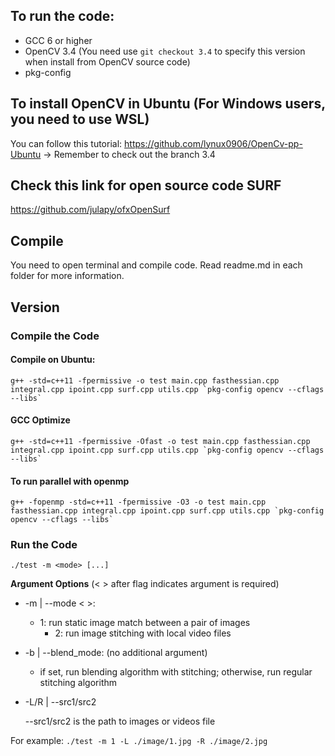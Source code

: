 ## To run the code:
* GCC 6 or higher
* OpenCV 3.4 (You need use `git checkout 3.4` to specify this version when install from OpenCV source code)
* pkg-config

## To install OpenCV in Ubuntu (For Windows users, you need to use WSL)
You can follow this tutorial: https://github.com/lynux0906/OpenCv-pp-Ubuntu
-> Remember to check out the branch 3.4

## Check this link for open source code SURF
https://github.com/julapy/ofxOpenSurf

## Compile
You need to open terminal and compile code.
Read readme.md in each folder for more information.

## Version
### Compile the Code
#### Compile on Ubuntu:
```
g++ -std=c++11 -fpermissive -o test main.cpp fasthessian.cpp integral.cpp ipoint.cpp surf.cpp utils.cpp `pkg-config opencv --cflags --libs`
```
#### GCC Optimize
```
g++ -std=c++11 -fpermissive -Ofast -o test main.cpp fasthessian.cpp integral.cpp ipoint.cpp surf.cpp utils.cpp `pkg-config opencv --cflags --libs`
```

#### To run parallel with openmp
```
g++ -fopenmp -std=c++11 -fpermissive -O3 -o test main.cpp fasthessian.cpp integral.cpp ipoint.cpp surf.cpp utils.cpp `pkg-config opencv --cflags --libs`

```

### Run the Code

``./test -m <mode> [...]``

**Argument Options** (< > after flag indicates argument is required)

- -m | --mode < >: 

	- 1: run static image match between a pair of images
    	- 2: run image stitching with local video files

- -b | --blend_mode: (no additional argument)
         
	- if set, run blending algorithm with stitching; otherwise, run regular stitching algorithm


- -L/R | --src1/src2 <path>
         
	--src1/src2 is the path to images or videos file

For example:
`./test -m 1 -L ./image/1.jpg -R ./image/2.jpg`


